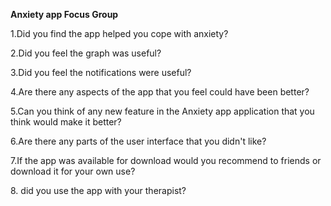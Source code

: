 **Anxiety app Focus Group**

1.Did you find the app helped you cope with anxiety?

2.Did you feel the graph was useful?

3.Did you feel the notifications were useful?

4.Are there any aspects of the app that you feel could have been better?

5.Can you think of any new feature in the Anxiety app application that you think would make it better?

6.Are there any parts of the user interface that you didn't like?

7.If the app was available for download would you recommend to friends or download it for your own use?

8\. did you use the app with your therapist?